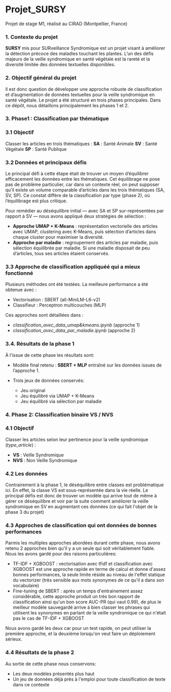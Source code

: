 # Projet\_SURSY
Projet de stage M1, réalisé au CIRAD (Montpellier, France)

### 1. Contexte du projet

**SURSY** mis pour SURveillance Syndromique est un projet visant à améliorer la détection précoce des maladies touchant les plantes.
L’un des défis majeurs de la veille syndromique en santé végétale est la rareté et la diversité limitée des données textuelles disponibles.

### 2. Objectif général du projet

Il est donc question de développer une approche robuste de classification et d’augmentation de données textuelles pour la veille syndromique en santé végétale.
Le projet a été structuré en trois phases principales.
Dans ce dépôt, nous détaillons principalement les phases 1 et 2.

### 3. Phase1 : Classification par thématique 

### 3.1 Objectif
Classer les articles en trois thématiques :
**SA** : Santé Animale
**SV** : Santé Végétale
**SP** : Santé Publique

### 3.2 Données et principaux défis
Le principal défi à cette étape était de trouver un moyen d’équilibrer efficacement les données entre les thématiques.
Cet équilibrage ne pose pas de problème particulier, car dans un contexte réel, on peut supposer qu’il existe un volume comparable d’articles dans les trois thématiques (SA, SV, SP).
Ce constat diffère de la classification par type (phase 2), où l’équilibrage est plus critique.

Pour remédier au déséquilibre initial — avec SA et SP sur-représentées par rapport à SV — nous avons appliqué deux stratégies de sélection :
- **Approche UMAP + K-Means** : représentation vectorielle des articles avec UMAP, clustering avec K-Means, puis sélection d’articles dans chaque cluster pour maximiser la diversité.
- **Approche par maladie** : regroupement des articles par maladie, puis sélection équilibrée par maladie. Si une maladie disposait de peu d’articles, tous ses articles étaient conservés.


### 3.3 Approche de classification appliquéé qui a mieux fonctionné
Plusieurs méthodes ont été testées. La meilleure performance a été obtenue avec :
- Vectorisation : SBERT (all-MiniLM-L6-v2)
- Classifieur : Perceptron multicouches (MLP) 
  
Ces approches sont détaillées dans :
- *classification_avec_data_umap&kmeans.ipynb* (approche 1)
- *classification_avec_data_par_maladie.ipynb* (approche 2)

### 3.4. Résultats de la phase 1
À l’issue de cette phase les résultats sont:
- Modèle final retenu : **SBERT + MLP** entraîné sur les données issues de l’approche 1.

- Trois jeux de données conservés:
  - Jeu original 
  - Jeu équilibré via UMAP + K-Means
  - Jeu équilibré via sélection par maladie

### 4. Phase 2: Classification binaire VS / NVS

### 4.1 Objectif
Classer les articles selon leur pertinence pour la veille syndromique (*type_article*) :
- **VS** : Veille Syndromique
- **NVS** : Non Veille Syndromique

### 4.2 Les données
  Contrairement à la phase 1, le déséquilibre entre classes est problématique ici. En effet, la classe VS est sous-représentée dans la vie réelle. Le principal défis est donc de trouver un modèle qui arrive tout de même à gérer ce déséquilibre et voir par la suite comment améliorer la veille syndromique en SV en augmentant ces données (ce qui fait l'objet de la phase 3 du projet)

### 4.3 Approches de classification qui ont données de bonnes performances
  Parmis les multiples approches abordées durant cette phase, nous avons retenu 2 approches bien qu'il y a un seule qui soit véritablement fiable. Nous les avons gardé pour des raisons particulières:
  - TF-IDF + XGBOOST :  vectorisation avec tfidf et classification avec XGBOOST est une approche rapide en terme de calcul et donne d'assez bonnes performances, la seule limite réside au niveau de l'effet statique du vectorizer (très sensible aux mots synonymes de ce qu'il a dans son vocabulaire)
  - Fine-tuning de SBERT : après un temps d'entrainement assez considérable, cette approche produit un très bon rapport de classification ainsi qu'un bon score AUC-PR (qui vaut 0.99), de plus le meilleur modèle sauvegardé arrive à bien classer les phrases qui utilisent les synonymes en parlant de la veille syndromique ce qui n'était pas le cas de TF-IDF + XGBOOST

Nous avons gardé les deux car pour un test rapide, on peut utiliser la première approche, et la deuxième lorsqu'on veut faire un déploiement sérieux.

### 4.4 Résultats de la phase 2
Au sortie de cette phase nous conservons:
- Les deux modèles présentés plus haut
- Un jeu de données déjà près à l'emploi pour toute classification de texte dans ce contexte 
